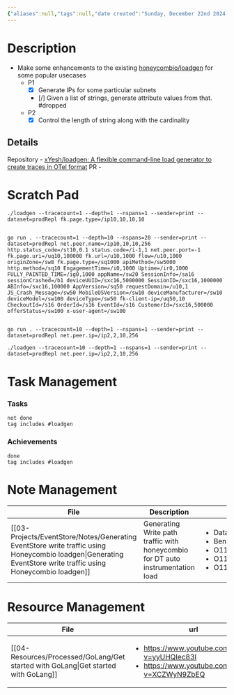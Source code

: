 ```yaml
---
{"aliases":null,"tags":null,"date created":"Sunday, December 22nd 2024, 7:50:35 pm","date modified":"Thursday, December 26th 2024, 12:15:58 pm","publish":true,"PassFrontmatter":true,"created":"2024-12-26T12:14:55.260+05:30","updated":"2025-01-02T13:03:11.531+05:30"}
---
```


# Description
- Make some enhancements to the existing [honeycombio/loadgen](https://github.com/honeycombio/loadgen) for some popular usecases
	- P1
		- [x] Generate IPs for some particular subnets
		- [/] Given a list of strings, generate attribute values from that. #dropped
	- P2
		- [x] Control the length of string along with the cardinality
## Details
Repository - [xYesh/loadgen: A flexible command-line load generator to create traces in OTel format](https://github.com/xYesh/loadgen)
PR - 

# Scratch Pad
```shell
./loadgen --tracecount=1 --depth=1 --nspans=1 --sender=print --dataset=prodRepl fk.page.type=/ip10,10,10,10


go run . --tracecount=1 --depth=10 --nspans=20 --sender=print --dataset=prodRepl net.peer.name=/ip10,10,10,256 http.status_code=/st10,0.1 status.code=/i-1,1 net.peer.port=-1 fk.page.uri=/uq10,100000 fk.url=/u10,1000 flow=/u10,1000 originZone=/sw8 fk.page.type=/sq1000 apiMethod=/sw5000  http.method=/sq10 EngagementTime=/i0,1000 Uptime=/ir0,1000 FULLY_PAINTED_TIME=/ig0,1000 appName=/sw20 SessionInfo=/sa16 sessionCrashed=/b1 deviceUUID=/sxc16,5000000 SessionID=/sxc16,1000000 ABInfo=/sxc16,100000 AppVersion=/sq50 requestDomain=/u10,1 JS_Crash_Message=/sw50 MobileOSVersion=/sw10 deviceManufacturer=/sw10 deviceModel=/sw100 deviceType=/sw50 fk-client-ip=/uq50,10 CheckoutId=/s16 OrderId=/s16 EventId=/s16 CustomerId=/sxc16,500000 offerStatus=/sw100 x-user-agent=/sw100


go run . --tracecount=10 --depth=1 --nspans=1 --sender=print --dataset=prodRepl net.peer.ip=/ip2,2,10,256

./loadgen --tracecount=10 --depth=1 --nspans=1 --sender=print --dataset=prodRepl net.peer.ip=/ip2,2,10,256
```

# Task Management
### Tasks
```tasks
not done
tag includes #loadgen
```

### Achievements
```tasks
done
tag includes #loadgen
```

# Note Management
| File                                                                                                                                                             | Description                                                                     | tags                                                                                                                                            | Date                         |
| ---------------------------------------------------------------------------------------------------------------------------------------------------------------- | ------------------------------------------------------------------------------- | ----------------------------------------------------------------------------------------------------------------------------------------------- | ---------------------------- |
| [[03-Projects/EventStore/Notes/Generating EventStore write traffic using Honeycombio loadgen\|Generating EventStore write traffic using Honeycombio loadgen]] | Generating Write path traffic with honeycombio for DT auto instrumentation load | <ul><li>Database/Clickhouse</li><li>Benchmark</li><li>O11y/DistributedTracing</li><li>O11y/AutoIntrumentation</li><li>O11y/Attributes</li></ul> | 10:28 AM - December 06, 2024 |


# Resource Management
| File                                                                                  | url                                                                                                               | Description                                         | type  | tags                                                                     | Date                        |
| ------------------------------------------------------------------------------------- | ----------------------------------------------------------------------------------------------------------------- | --------------------------------------------------- | ----- | ------------------------------------------------------------------------ | --------------------------- |
| [[04-Resources/Processed/GoLang/Get started with GoLang\|Get started with GoLang]] | <ul><li>https://www.youtube.com/watch?v=yyUHQIec83I</li><li>https://www.youtube.com/watch?v=XCZWyN9ZbEQ</li></ul> | A Crash course on how to start understanding GoLang | Video | <ul><li>go</li><li>ProgrammingLanguages/go</li><li>CrashCourse</li></ul> | 1:20 PM - December 26, 2024 |

